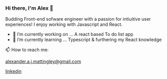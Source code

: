 ### Hi there, I'm Alex 👋

Budding Front-end sofware engineer with a passion for intiuitive user experiences! I enjoy working with Javascript and React.

- 🔭 I’m currently working on ... A react based To do list app 
- 🌱 I’m currently learning ... Typescript & furthering my React knowledge

📫 How to reach me:

alexander.a.j.mattingley@gmail.com

<a href="https://www.linkedin.com/in/alexander-mattingley-244304271/">linkedin


<!--
**AlexM1993/AlexM1993** is a ✨ _special_ ✨ repository because its `README.md` (this file) appears on your GitHub profile.

Here are some ideas to get you started:

- 🔭 I’m currently working on ... A react based To do list app
- 🌱 I’m currently learning ... Typescript
- 👯 I’m looking to collaborate on ... 
- 🤔 I’m looking for help with ...
- 💬 Ask me about ...
- 📫 How to reach me: ...
- 😄 Pronouns: ...
- ⚡ Fun fact: ...
-->
